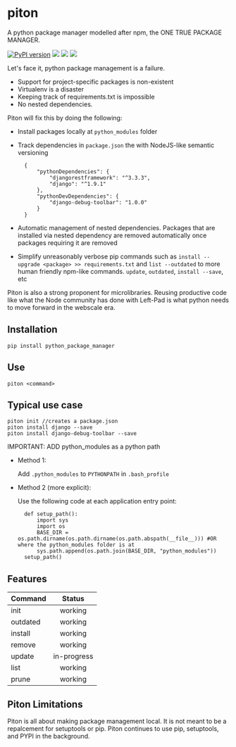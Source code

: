 # piton

A python package manager modelled after npm, the ONE TRUE PACKAGE MANAGER.

[![PyPI version](https://badge.fury.io/py/piton.svg)](https://badge.fury.io/py/piton)
![](https://img.shields.io/badge/type-shitpost-brightgreen.svg)
![](https://img.shields.io/packagist/l/doctrine/orm.svg)
![](https://img.shields.io/badge/python-3.4%2C%203.5-blue.svg)

Let's face it, python package management is a failure. 

- Support for project-specific packages is non-existent
- Virtualenv is a disaster
- Keeping track of requirements.txt is impossible
- No nested dependencies.

Piton will fix this by doing the following:

- Install packages locally at `python_modules` folder

- Track dependencies in `package.json` the with NodeJS-like semantic versioning

		{
			"pythonDependencies": {
				"djangorestframework": "^3.3.3",
				"django": "^1.9.1"
			},
			"pythonDevDependencies": {
				"django-debug-toolbar": "1.0.0"
			}
		}

- Automatic management of nested dependencies. Packages that are installed via nested dependency are removed automatically once packages requiring it are removed

- Simplify unreasonably verbose pip commands such as `install --upgrade <package> >> requirements.txt` and `list --outdated` to more human friendly npm-like commands. `update`, `outdated`, `install --save`, etc

Piton is also a strong proponent for microlibraries. Reusing productive code like what the Node community has done with Left-Pad is what python needs to move forward in the webscale era.

## Installation

	pip install python_package_manager

## Use

	piton <command>

## Typical use case

	piton init //creates a package.json
	piton install django --save
	piton install django-debug-toolbar --save

IMPORTANT: ADD python_modules as a python path

- Method 1:

	Add `.python_modules` to `PYTHONPATH` in `.bash_profile`

- Method 2 (more explicit):

	Use the following code at each application entry point:

		def setup_path():
			import sys
			import os
			BASE_DIR = os.path.dirname(os.path.dirname(os.path.abspath(__file__))) #OR where the python_modules folder is at
			sys.path.append(os.path.join(BASE_DIR, "python_modules"))
		setup_path()

## Features

| Command       | Status        |
| ------------- |:-------------:|
| init          | working       |
| outdated      | working       |
| install       | working       |
| remove        | working       |
| update        | in-progress   |
| list          | working       |
| prune         | working       |

## Piton Limitations

Piton is all about making package management local. It is not meant to be a repalcement for setuptools or pip. Piton continues to use pip, setuptools, and PYPI in the background.
